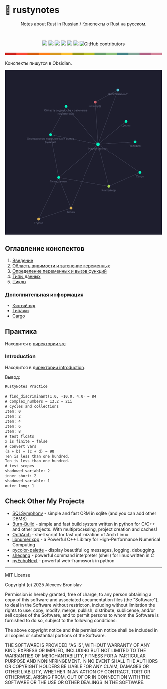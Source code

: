 # 🚀 rustynotes
<a id="readme-top"></a>

<p align="center">Notes about Rust in Russian / Конспекты о Rust на русском.</p>
<br>
<p align="center">
    <img src="https://img.shields.io/github/languages/top/alexeev-prog/rustynotes?style=for-the-badge">
    <img src="https://img.shields.io/github/languages/count/alexeev-prog/rustynotes?style=for-the-badge">
    <img src="https://img.shields.io/github/license/alexeev-prog/rustynotes?style=for-the-badge">
    <img src="https://img.shields.io/github/stars/alexeev-prog/rustynotes?style=for-the-badge">
    <img src="https://img.shields.io/github/issues/alexeev-prog/rustynotes?style=for-the-badge">
    <img src="https://img.shields.io/github/last-commit/alexeev-prog/rustynotes?style=for-the-badge">
    <img alt="GitHub contributors" src="https://img.shields.io/github/contributors/alexeev-prog/rustynotes?style=for-the-badge">
</p>

<p align="center">
    <img src="https://raw.githubusercontent.com/alexeev-prog/rustynotes/refs/heads/main/docs/pallet-0.png">
</p>

Конспекты пишутся в Obsidian.

![alt text](https://raw.githubusercontent.com/alexeev-prog/rustynotes/refs/heads/main/image.png)

## Оглавление конспектов

1. [Введение](./Notes/Изучение%20rust.md)
2. [Область видимости и затенение переменных](./Notes/Область%20видимости%20и%20затенение%20переменных.md)
2. [Определение переменных и вызов функций](./Notes/Определение%20переменных%20и%20вызов%20функций.md)
3. [Типы данных](./Notes/Типы%20данных.md)
4. [Циклы](./Notes/Циклы.md)

### Дополнительная информация

+ [Контейнер](./Notes/Крейты/Контейнер.md)
+ [Типажи](./Notes/Типажи/Типаж.md)
+ [Cargo](./Notes/Cargo.md)

## Практика
Находится в [директории src](./practice/)

### Introduction
Находится в [директории introduction](./practice/introduction/).

Вывод:

```
RustyNotes Practice

# find_discriminant(1.0, -10.0, 4.0) = 84
# complex_numbers = 13.2 + 21i
# cycles and collections
Item: 0
Item: 2
Item: 4
Item: 6
Item: 8
# test floats
x is finite = false
# convert vars
(a + b) + (c + d) = 90
Ten is less than one hundred.
Ten is less than one hundred.
# test scopes
shadowed variable: 2
inner short: 2
shadowed variable: 1
outer long: 1
```

## Check Other My Projects

 + [SQLSymphony](https://github.com/alexeev-prog/SQLSymphony) - simple and fast ORM in sqlite (and you can add other DBMS)
 + [Burn-Build](https://github.com/alexeev-prog/burn-build) - simple and fast build system written in python for C/C++ and other projects. With multiprocessing, project creation and caches!
 + [OptiArch](https://github.com/alexeev-prog/optiarch) - shell script for fast optimization of Arch Linux
 + [libnumerixpp](https://github.com/alexeev-prog/libnumerixpp) - a Powerful C++ Library for High-Performance Numerical Computing
 + [pycolor-palette](https://github.com/alexeev-prog/pycolor-palette) - display beautiful log messages, logging, debugging.
 + [shegang](https://github.com/alexeev-prog/shegang) - powerful command interpreter (shell) for linux written in C
 + [pyEchoNext](https://github.com/alexeev-prog/pyEchoNext) - powerful web-framework in python

---

MIT License

Copyright (c) 2025 Alexeev Bronislav

Permission is hereby granted, free of charge, to any person obtaining a copy
of this software and associated documentation files (the "Software"), to deal
in the Software without restriction, including without limitation the rights
to use, copy, modify, merge, publish, distribute, sublicense, and/or sell
copies of the Software, and to permit persons to whom the Software is
furnished to do so, subject to the following conditions:

The above copyright notice and this permission notice shall be included in all
copies or substantial portions of the Software.

THE SOFTWARE IS PROVIDED "AS IS", WITHOUT WARRANTY OF ANY KIND, EXPRESS OR
IMPLIED, INCLUDING BUT NOT LIMITED TO THE WARRANTIES OF MERCHANTABILITY,
FITNESS FOR A PARTICULAR PURPOSE AND NONINFRINGEMENT. IN NO EVENT SHALL THE
AUTHORS OR COPYRIGHT HOLDERS BE LIABLE FOR ANY CLAIM, DAMAGES OR OTHER
LIABILITY, WHETHER IN AN ACTION OF CONTRACT, TORT OR OTHERWISE, ARISING FROM,
OUT OF OR IN CONNECTION WITH THE SOFTWARE OR THE USE OR OTHER DEALINGS IN THE
SOFTWARE.
